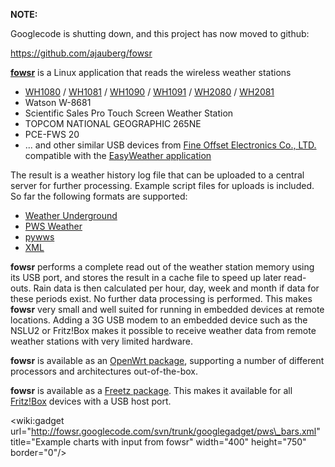 **NOTE:**

Googlecode is shutting down, and this project has now moved to github:

https://github.com/ajauberg/fowsr




<b><a href='http://code.google.com/p/fowsr/wiki/FineOffsetWeatherStationReader'>fowsr</a></b> is a Linux application that reads the wireless weather stations
  * [WH1080](http://www.foshk.com/Weather_Professional/WH1080.htm) / [WH1081](http://www.foshk.com/Weather_Professional/WH1081.htm) / [WH1090](http://www.foshk.com/Weather_Professional/WH1090.htm) / [WH1091](http://www.foshk.com/Weather_Professional/WH1091.htm) / [WH2080](http://www.foshk.com/Weather_Professional/WH2080.htm) / [WH2081](http://www.foshk.com/Weather_Professional/WH2081.htm)
  * Watson W-8681
  * Scientific Sales Pro Touch Screen Weather Station
  * TOPCOM NATIONAL GEOGRAPHIC 265NE
  * PCE-FWS 20
  * ... and other similar USB devices from [Fine Offset Electronics Co., LTD.](http://www.foshk.com) compatible with the [EasyWeather application](http://code.google.com/p/fowsr/wiki/Compatibility)

The result is a weather history log file that can be uploaded to a central server for further processing. Example script files for uploads is included. So far the following formats are supported:
  * [Weather Underground](http://code.google.com/p/fowsr/wiki/Wunderground)
  * [PWS Weather](http://code.google.com/p/fowsr/wiki/pwsweather)
  * [pywws](http://code.google.com/p/fowsr/wiki/pywws)
  * [XML](http://code.google.com/p/fowsr/wiki/xml)

**fowsr** performs a complete read out of the weather station memory using its USB port, and stores the result in a cache file to speed up later read-outs. Rain data is then calculated per hour, day, week and month if data for these periods exist. No further data processing is performed. This makes **fowsr** very small and well suited for running in embedded devices at remote locations. Adding a 3G USB modem to an embedded device such as the NSLU2 or Fritz!Box makes it possible to receive weather data from remote weather stations with very limited hardware.

**fowsr** is available as an [OpenWrt package](http://code.google.com/p/fowsr/wiki/OpenWrt), supporting a number of different processors and architectures out-of-the-box.

**fowsr** is available as a [Freetz package](http://code.google.com/p/fowsr/wiki/Freetz). This makes it available for all [Fritz!Box](http://www.avm.de/en/Produkte/FRITZBox/index.html) devices with a USB host port.


&lt;wiki:gadget url="http://fowsr.googlecode.com/svn/trunk/googlegadget/pws\_bars.xml" title="Example charts with input from fowsr" width="400" height="750" border="0"/&gt;
